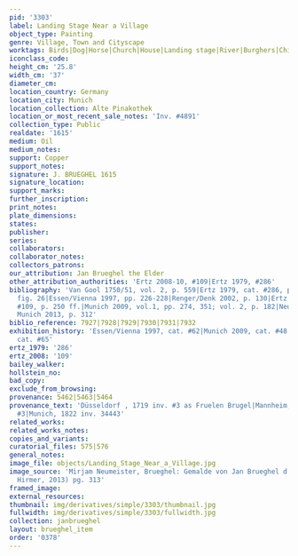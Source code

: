 ```yaml
---
pid: '3303'
label: Landing Stage Near a Village
object_type: Painting
genre: Village, Town and Cityscape
worktags: Birds|Dog|Horse|Church|House|Landing stage|River|Burghers|Children|Fishermen|Boat|Wagon
iconclass_code:
height_cm: '25.8'
width_cm: '37'
diameter_cm:
location_country: Germany
location_city: Munich
location_collection: Alte Pinakothek
location_or_most_recent_sale_notes: 'Inv. #4891'
collection_type: Public
realdate: '1615'
medium: Oil
medium_notes:
support: Copper
support_notes:
signature: J. BRUEGHEL 1615
signature_location:
support_marks:
further_inscription:
print_notes:
plate_dimensions:
states:
publisher:
series:
collaborators:
collaborator_notes:
collectors_patrons:
our_attribution: Jan Brueghel the Elder
other_attribution_authorities: 'Ertz 2008-10, #109|Ertz 1979, #286'
bibliography: 'Van Gool 1750/51, vol. 2, p. 559|Ertz 1979, cat. #286, pp. 56, 605;
  fig. 26|Essen/Vienna 1997, pp. 226-228|Renger/Denk 2002, p. 130|Ertz 2008-10, cat.
  #109, p. 250 ff.|Munich 2009, vol.1, pp. 274, 351; vol. 2, p. 182|Neumeister in
  Munich 2013, p. 312'
biblio_reference: 7927|7928|7929|7930|7931|7932
exhibition_history: 'Essen/Vienna 1997, cat. #62|Munich 2009, cat. #48|Munich 2013,
  cat. #65'
ertz_1979: '286'
ertz_2008: '109'
bailey_walker:
hollstein_no:
bad_copy:
exclude_from_browsing:
provenance: 5462|5463|5464
provenance_text: 'Düsseldorf , 1719 inv. #3 as Fruelen Brugel|Mannheim, 1730 inv.
  #3|Munich, 1822 inv. 34443'
related_works:
related_works_notes:
copies_and_variants:
curatorial_files: 575|576
general_notes:
image_file: objects/Landing_Stage_Near_a_Village.jpg
image_source: 'Mirjam Neumeister, Brueghel: Gemalde von Jan Brueghel d.A. (Munich:
  Hirmer, 2013) pg. 313'
framed_image:
external_resources:
thumbnail: img/derivatives/simple/3303/thumbnail.jpg
fullwidth: img/derivatives/simple/3303/fullwidth.jpg
collection: janbrueghel
layout: brueghel_item
order: '0378'
---
```

